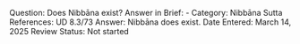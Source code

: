Question: Does Nibbāna exist?
Answer in Brief: -
 Category: Nibbāna
Sutta References: UD 8.3/73
Answer: Nibbāna does exist.
Date Entered: March 14, 2025
Review Status: Not started